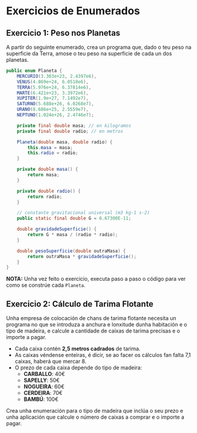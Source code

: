 # Exercicios de Enumerados

## Exercicio 1: Peso nos Planetas

A partir do seguinte enumerado, crea un programa que, dado o teu peso na superficie da Terra, amose o teu peso na superficie de cada un dos planetas.

```java
public enum Planeta {
    MERCURIO(3.303e+23, 2.4397e6),
    VENUS(4.869e+24, 6.0518e6),
    TERRA(5.976e+24, 6.37814e6),
    MARTE(6.421e+23, 3.3972e6),
    XUPITER(1.9e+27, 7.1492e7),
    SATURNO(5.688e+26, 6.0268e7),
    URANO(8.686e+25, 2.5559e7),
    NEPTUNO(1.024e+26, 2.4746e7);

    private final double masa; // en kilogramos
    private final double radio; // en metros

    Planeta(double masa, double radio) {
        this.masa = masa;
        this.radio = radio;
    }

    private double masa() {
        return masa;
    }

    private double radio() {
        return radio;
    }

    // constante gravitacional universal (m3 kg-1 s-2)
    public static final double G = 6.67300E-11;

    double gravidadeSuperficie() {
        return G * masa / (radio * radio);
    }

    double pesoSuperficie(double outraMasa) {
        return outraMasa * gravidadeSuperficie();
    }
}
```

**NOTA:** Unha vez feito o exercicio, executa paso a paso o código para ver como se constrúe cada `Planeta`.

## Exercicio 2: Cálculo de Tarima Flotante

Unha empresa de colocación de chans de tarima flotante necesita un programa no que se introduza a anchura e lonxitude dunha habitación e o tipo de madeira, e calcule a cantidade de caixas de tarima precisas e o importe a pagar.

- Cada caixa contén **2,5 metros cadrados** de tarima.
- As caixas véndense enteiras, é dicir, se ao facer os cálculos fan falta 7,1 caixas, haberá que mercar 8.
- O prezo de cada caixa depende do tipo de madeira:
  - **CARBALLO**: 40€
  - **SAPELLY**: 50€
  - **NOGUEIRA**: 60€
  - **CERDEIRA**: 70€
  - **BAMBÚ**: 100€

Crea unha enumeración para o tipo de madeira que inclúa o seu prezo e unha aplicación que calcule o número de caixas a comprar e o importe a pagar.
